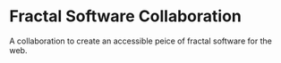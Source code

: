 # Fractal Software Collaboration
A collaboration to create an accessible peice of fractal software for the web.
